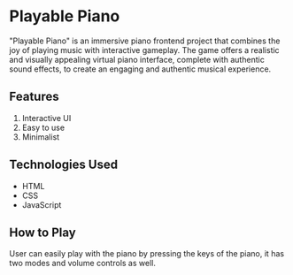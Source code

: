 # Playable Piano

"Playable Piano" is an immersive piano frontend project that combines the joy of playing music with interactive gameplay. The game offers a realistic and visually appealing virtual piano interface, complete with authentic sound effects, to create an engaging and authentic musical experience.

## Features

1. Interactive UI
2. Easy to use
3. Minimalist

## Technologies Used

- HTML
- CSS
- JavaScript

## How to Play

User can easily play with the piano by pressing the keys of the piano, it has two modes and volume controls as well.

